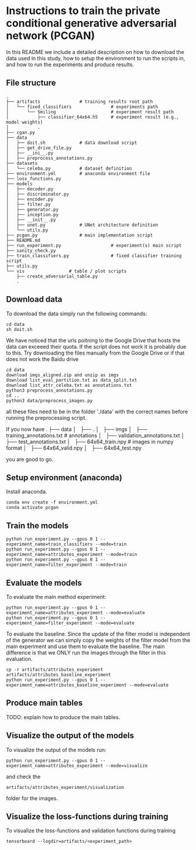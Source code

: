 # Instructions to train the private conditional generative adversarial network (PCGAN)
In this README we include a detailed description on how to download the data
used in this study, how to setup the environment to run the scripts in, and how
to run the experiments and produce results.


## File structure

	.
	├── artifacts				# training results root path
	│   └── fixed_classifiers               # experiments path
	│       └── Smiling                     # experiment result path
	│           ├── classifier_64x64.h5     # experiment result (e.g., model weights)
	│           .
	├── cgan.py
	├── data
	│   ├── doit.sh				# data download script
	│   ├── get_drive_file.py
	│   ├── __ini__.py
	│   ├── preprocess_annotations.py
	├── datasets
	│   └── celeba.py			# dataset definition
	├── environment.yml			# anaconda environment file
	├── loss_functions.py
	├── models
	│   ├── decoder.py
	│   ├── discriminator.py
	│   ├── encoder.py
	│   ├── filter.py
	│   ├── generator.py
	│   ├── inception.py
	│   ├── __init__.py
	│   ├── unet.py				# UNet architecture definition
	│   └── utils.py
	├── pcgan.py				# main implementation script
	├── README.md      
	├── run_experiment.py                   # experiment(s) main script
	├── sanity_check.py
	├── train_classifiers.py                # fixed classifier training script
	├── utils.py
	└── vis 				# table / plot scripts
	    ├── create_adversarial_table.py
	    .

## Download data
To download the data simply run the following commands:

	cd data
	sh doit.sh

We have noticed that the urls poitning to the Google Drive that hosts the data
can exceeed their quota. If the script does not work it is probably due to
this. Try downloading the files manually from the Google Drive or if that does not work the Baidu drive

	cd data
	download imgs_aligned.zip and unzip as imgs
	download list_eval_partition.txt as data_split.txt
	download list_attr_celeba.txt as annotations.txt
	python3 preprocess_annotations.py
	cd ..
	python3 data/preprocess_images.py

all these files need to be in the folder './data' with the correct names before running the preprocessing script.

If you now have 
	.
	├── data
	│   ├── .
	│   ├── imgs
	│   ├── training_annotations.txt 	# annotations
	│   ├── validation_annotations.txt
	│   ├── test_annotations.txt
	│   ├── 64x64_train.npy                 # images in numpy format
	│   ├── 64x64_valid.npy
	│   ├── 64x64_test.npy

you are good to go.

## Setup environment (anaconda)
Install anaconda.

	conda env create -f environment.yml
	conda activate pcgan


## Train the models

	python run_experiment.py --gpus 0 1 --experiment_name=train_classifiers --mode=train
	python run_experiment.py --gpus 0 1 --experiment_name=attributes_experiment --mode=train
	python run_experiment.py --gpus 0 1 --experiment_name=filter_experiment --mode=train

## Evaluate the models
To evaluate the main method experiment:

	python run_experiment.py --gpus 0 1 --experiment_name=attributes_experiment --mode=evaluate
	python run_experiment.py --gpus 0 1 --experiment_name=filter_experiment --mode=evaluate

To evaluate the baseline. Since the update of the filter model is independent
of the generator we can simply copy the weights of the filter model from the
main experiment and use them to evaluate the baseline. The main difference is
that we ONLY run the images through the filter in this evaluation.

	cp -r artifacts/attributes_experiment artifacts/attributes_baseline_experiment
	python run_experiment.py --gpus 0 1 --experiment_name=attributes_baseline_experiment --mode=evaluate

## Produce main tables
TODO: explain how to produce the main tables.

## Visualize the output of the models
To visualize the output of the models run:

	python run_experiment.py --gpus 0 1 --experiment_name=attributes_experiment --mode=visualize

and check the 

	artifacts/attributes_experiment/visualization

folder for the images.

## Visualize the loss-functions during training
To visualize the loss-functions and validation functions during training

	tensorboard --logdir=artifacts/<experiment_path>

